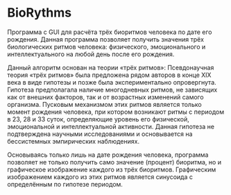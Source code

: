 # BioRythms
Программа с GUI для расчёта трёх биоритмов человека по дате его рождения.
Данная программа позволяет получить значения трёх биологических ритмов человека:
физического, эмоционального и интеллектуального на любой день после его рождения.

Данный алгоритм основан на теории «трёх ритмов»:
Псевдонаучная теория «трёх ритмов» была предложена рядом авторов в конце XIX века в виде гипотезы и позже была экспериментально
опровергнута. Гипотеза предполагала наличие многодневных ритмов, не зависящих как от внешних факторов, так и от возрастных
изменений самого организма. Пусковым механизмом этих ритмов является только момент рождения человека, при котором возникают
ритмы с периодом в 23, 28 и 33 суток, определяющие уровень его физической, эмоциональной и интеллектуальной активности.
Данная гипотеза не подтверждена научными исследованиями и основывается на бессистемных эмпирических наблюдениях.

Основываясь только лишь на дате рождения человека, программа позволяет не только получить само значение (процент) биоритма,
но и графическое изображение каждого из трёх биоритмов. Графическим изображением каждого из этих ритмов является синусоида
с определённым по гипотезе периодом.
